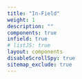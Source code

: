 ```yaml
---
title: "In-Field"
weight: 1
description: ""
components: true
infield: true
# listJS: true
layout: components
disableScrollSpy: true
sitemap_exclude: true
---
```

